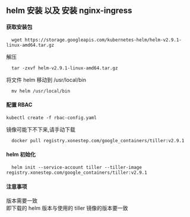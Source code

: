 ## helm 安装 以及 安装 nginx-ingress

#### 获取安装包
```
  wget https://storage.googleapis.com/kubernetes-helm/helm-v2.9.1-linux-amd64.tar.gz
```
解压
```
  tar -zxvf helm-v2.9.1-linux-amd64.tar.gz
```
将文件 helm 移动到 /usr/local/bin
```
  mv helm /usr/local/bin
```

#### 配置 RBAC
```
kubectl create -f rbac-config.yaml
```
镜像可能下不下来,请手动下载
```
  docker pull registry.xonestep.com/google_containers/tiller:v2.9.1
```
#### helm 初始化
```
  helm init --service-account tiller --tiller-image registry.xonestep.com/google_containers/tiller:v2.9.1
```
#### 注意事项
版本需要一致  
即下载的 helm 版本与使用的 tiller 镜像的版本要一致